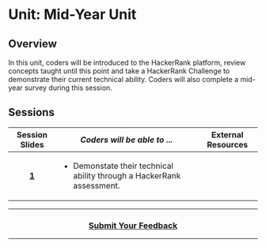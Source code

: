 
# Unit: Mid-Year Unit

## Overview
 In this unit, coders will be introduced to the HackerRank platform, review concepts taught until this point and take a HackerRank Challenge to demonstrate their current technical ability. Coders will also complete a mid-year survey during this session.
## Sessions 
|Session Slides|*Coders will be able to ...*|External Resources
|:-------:|-------|:-------:|
|[**1**](https://docs.google.com/presentation/d/1LoWDjn62d5nMJ1glplmRn27XTOq9yPxHJ22pPinqT5c/edit#slide=id.g36f3732b7b_0_1)|<ul><li>Demonstate their technical ability through a HackerRank assessment.</li></ul>||

----
<h3 align="center"><a href="https://docs.google.com/forms/d/e/1FAIpQLSfiZv1Y0U4Fr5k2iFVWRIVg2x7Su-r1hLoH0qb5RCMlNsxUjQ/viewform">Submit Your Feedback</a>  </h3>

----
